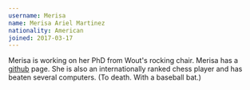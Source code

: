 ```yaml
---
username: Merisa
name: Merisa Ariel Martinez
nationality: American
joined: 2017-03-17
---
```

Merisa is working on her PhD from Wout's rocking chair. Merisa has a [github](https://github.com/MerisaMartinez) page. She is also an internationally ranked chess player and has beaten several computers. (To death. With a baseball bat.)
